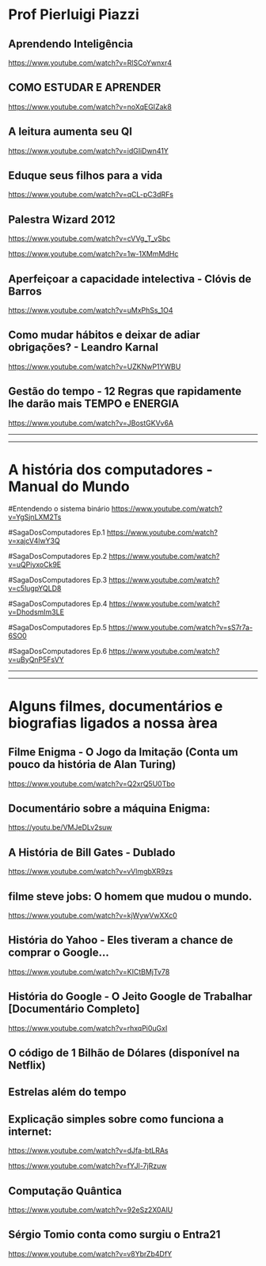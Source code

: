 # Prof Pierluigi Piazzi
## Aprendendo Inteligência  

https://www.youtube.com/watch?v=RlSCoYwnxr4

## COMO ESTUDAR E APRENDER

https://www.youtube.com/watch?v=noXqEGIZak8

## A leitura aumenta seu QI

https://www.youtube.com/watch?v=idGIiDwn41Y

## Eduque seus filhos para a vida 

https://www.youtube.com/watch?v=qCL-pC3dRFs 

## Palestra Wizard 2012

https://www.youtube.com/watch?v=cVVg_T_vSbc

https://www.youtube.com/watch?v=1w-1XMmMdHc

## Aperfeiçoar a capacidade intelectiva - Clóvis de Barros 

https://www.youtube.com/watch?v=uMxPhSs_1O4 

## Como mudar hábitos e deixar de adiar obrigações? - Leandro Karnal

https://www.youtube.com/watch?v=UZKNwP1YWBU

## Gestão do tempo - 12 Regras que rapidamente lhe darão mais TEMPO e ENERGIA

https://www.youtube.com/watch?v=JBostGKVv6A

---
---
# A história dos computadores - Manual do Mundo 

#Entendendo o sistema binário 
    https://www.youtube.com/watch?v=YgSjnLXM2Ts

#SagaDosComputadores Ep.1 
    https://www.youtube.com/watch?v=xajcV4lwY3Q

#SagaDosComputadores Ep.2 
    https://www.youtube.com/watch?v=uQPiyxoCk9E

#SagaDosComputadores Ep.3
    https://www.youtube.com/watch?v=c5lugpYQLD8

#SagaDosComputadores Ep.4 
    https://www.youtube.com/watch?v=DhodsmIm3LE

#SagaDosComputadores Ep.5 
    https://www.youtube.com/watch?v=sS7r7a-6SO0

#SagaDosComputadores Ep.6
    https://www.youtube.com/watch?v=uByQnP5FsVY

---
---

# Alguns filmes, documentários e biografias ligados a nossa àrea

## Filme Enigma - O Jogo da Imitação (Conta um pouco da história de Alan Turing)
https://www.youtube.com/watch?v=Q2xrQ5U0Tbo


## Documentário sobre a máquina Enigma: 

https://youtu.be/VMJeDLv2suw 


## A História de Bill Gates - Dublado

https://www.youtube.com/watch?v=vVlmgbXR9zs 


## filme steve jobs: O homem que mudou o mundo.

https://www.youtube.com/watch?v=kjWywVwXXc0

## História do Yahoo - Eles tiveram a chance de comprar o Google... 

https://www.youtube.com/watch?v=KICtBMjTv78

## História do Google - O Jeito Google de Trabalhar [Documentário Completo] 

https://www.youtube.com/watch?v=rhxqPi0uGxI 


## O código de 1 Bilhão de Dólares (disponível na Netflix)

## Estrelas além do tempo 

## Explicação simples sobre como funciona a internet: 

https://www.youtube.com/watch?v=dJfa-btLRAs


https://www.youtube.com/watch?v=fYJl-7jRzuw


## Computação Quântica 

https://www.youtube.com/watch?v=92eSz2X0AlU


## Sérgio Tomio conta como surgiu o Entra21

https://www.youtube.com/watch?v=v8YbrZb4DfY